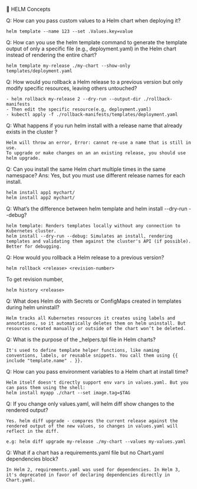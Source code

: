 🎯 HELM Concepts

Q: How can you pass custom values to a Helm chart when deploying it?
```
helm template --name 123 --set .Values.key=value
```

Q: How can you use the helm template command to generate the template output of only a specific file (e.g., deployment.yaml) in the Helm chart instead of rendering the entire chart? 
```
helm template my-release ./my-chart --show-only templates/deployment.yaml
```

Q: How would you rollback a Helm release to a previous version but only modify specific resources, leaving others untouched?
```
- helm rollback my-release 2 --dry-run --output-dir ./rollback-manifests
- Then edit the specific resource(e.g, deployment.yaml)
- kubectl apply -f ./rollback-manifests/templates/deployment.yaml
```

Q: What happens if you run helm install with a release name that already exists in the cluster ?
```
Helm will throw an error, Error: cannot re-use a name that is still in use.
To upgrade or make changes on an an existing release, you should use helm upgrade.
```

Q: Can you install the same Helm chart multiple times in the same namespace?
Ans: Yes, but you must use different release names for each install.
```
helm install app1 mychart/  
helm install app2 mychart/
```

Q: What’s the difference between helm template and helm install --dry-run --debug?
```
helm template: Renders templates locally without any connection to Kubernetes cluster.
helm install --dry-run --debug: Simulates an install, rendering templates and validating them against the cluster's API (if possible). Better for debugging.
```

Q: How would you rollback a Helm release to a previous version?
```
helm rollback <release> <revision-number>
```
To get revision number,
```
helm history <release>
```

Q: What does Helm do with Secrets or ConfigMaps created in templates during helm uninstall?
```
Helm tracks all Kubernetes resources it creates using labels and annotations, so it automatically deletes them on helm uninstall. But resources created manually or outside of the chart won’t be deleted.
```

Q: What is the purpose of the _helpers.tpl file in Helm charts?
```
It's used to define template helper functions, like naming conventions, labels, or reusable snippets. You call them using {{ include "template.name" . }}.
```

Q: How can you pass environment variables to a Helm chart at install time?
```
Helm itself doesn't directly support env vars in values.yaml. But you can pass them using the shell:
helm install myapp ./chart --set image.tag=$TAG
```

Q: If you change only values.yaml, will helm diff show changes to the rendered output?
```
Yes. helm diff upgrade - compares the current release against the rendered output of the new values, so changes in values.yaml will reflect in the diff.
```
```
e.g: helm diff upgrade my-release ./my-chart --values my-values.yaml
```

 Q: What if a chart has a requirements.yaml file but no Chart.yaml dependencies block?
```
In Helm 2, requirements.yaml was used for dependencies. In Helm 3, it's deprecated in favor of declaring dependencies directly in Chart.yaml.
```
